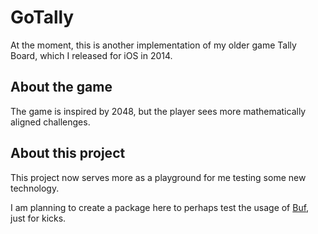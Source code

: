 # GoTally

At the moment, this is another implementation of my older game Tally Board, which I released for iOS in 2014.

## About the game

The game is inspired by 2048, but the player sees more mathematically aligned challenges.

## About this project

This project now serves more as a playground for me testing some new technology.

I am planning to create a package here to perhaps test the usage of [Buf](https://buf.build/), just for kicks.
